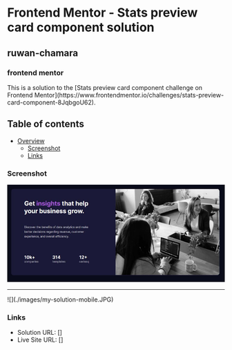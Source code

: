 # Frontend Mentor - Stats preview card component solution

<h2>ruwan-chamara</h2>
<h3>frontend mentor</h3>
This is a solution to the [Stats preview card component challenge on Frontend Mentor](https://www.frontendmentor.io/challenges/stats-preview-card-component-8JqbgoU62).

## Table of contents

- [Overview](#overview)
  - [Screenshot](#screenshot)
  - [Links](#links)

### Screenshot

![](./images/my-solution-desktop.JPG)

<hr>
![](./images/my-solution-mobile.JPG)

### Links

- Solution URL: []
- Live Site URL: []
